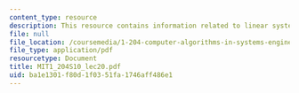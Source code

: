 ```yaml
---
content_type: resource
description: This resource contains information related to linear systems and LU decomposition.
file: null
file_location: /coursemedia/1-204-computer-algorithms-in-systems-engineering-spring-2010/ba1e1301f80d1f0351fa1746aff486e1_MIT1_204S10_lec20.pdf
file_type: application/pdf
resourcetype: Document
title: MIT1_204S10_lec20.pdf
uid: ba1e1301-f80d-1f03-51fa-1746aff486e1
---
```

